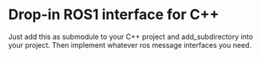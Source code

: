 # Drop-in ROS1 interface for C++

Just add this as submodule to your C++ project and add_subdirectory into your project. 
Then implement whatever ros message interfaces you need.